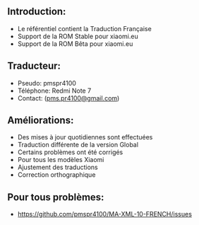 ## Introduction:
* Le référentiel contient la Traduction Française
* Support de la ROM Stable pour xiaomi.eu
* Support de la ROM Bêta pour xiaomi.eu

## Traducteur:
* Pseudo: pmspr4100
* Téléphone: Redmi Note 7
* Contact: (pms.pr4100@gmail.com)

## Améliorations:
* Des mises à jour quotidiennes sont effectuées
* Traduction différente de la version Global
* Certains problèmes ont été corrigés
* Pour tous les modèles Xiaomi
* Ajustement des traductions
* Correction orthographique

## Pour tous problèmes:
* https://github.com/pmspr4100/MA-XML-10-FRENCH/issues
